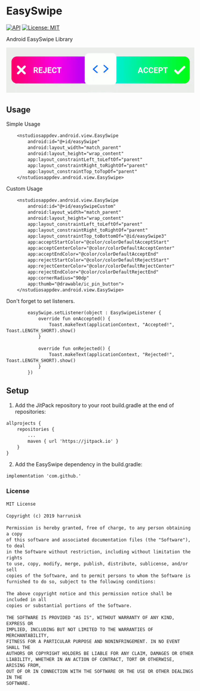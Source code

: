 # EasySwipe
[![API](https://img.shields.io/badge/API-21%2B-brightgreen.svg?style=flat)](https://android-arsenal.com/api?level=21)
[![License: MIT](https://img.shields.io/badge/License-MIT-silver.svg)](https://opensource.org/licenses/MIT)  
  
Android EasySwipe Library  
<p align="center">
<img src="https://github.com/harrunisk/EasySwipe/blob/master/art/EasySwipe.gif" >
</p>

## Usage
Simple Usage
```
    <nstudiosappdev.android.view.EasySwipe
        android:id="@+id/easySwipe"
        android:layout_width="match_parent"
        android:layout_height="wrap_content"
        app:layout_constraintLeft_toLeftOf="parent"
        app:layout_constraintRight_toRightOf="parent"
        app:layout_constraintTop_toTopOf="parent"
    </nstudiosappdev.android.view.EasySwipe>
```
Custom Usage
```
    <nstudiosappdev.android.view.EasySwipe
        android:id="@+id/easySwipeCustom"
        android:layout_width="match_parent"
        android:layout_height="wrap_content"
        app:layout_constraintLeft_toLeftOf="parent"
        app:layout_constraintRight_toRightOf="parent"
        app:layout_constraintTop_toBottomOf="@id/easySwipe3"
        app:acceptStartColor="@color/colorDefaultAcceptStart"
        app:acceptCenterColor="@color/colorDefaultAcceptCenter"
        app:acceptEndColor="@color/colorDefaultAcceptEnd"
        app:rejectStartColor="@color/colorDefaultRejectStart"
        app:rejectCenterColor="@color/colorDefaultRejectCenter"
        app:rejectEndColor="@color/colorDefaultRejectEnd"
        app:cornerRadius="90dp"
        app:thumb="@drawable/ic_pin_button">
    </nstudiosappdev.android.view.EasySwipe>
```
Don't forget to set listeners.
```
        easySwipe.setListener(object : EasySwipeListener {
            override fun onAccepted() {
                Toast.makeText(applicationContext, "Accepted!", Toast.LENGTH_SHORT).show()
            }

            override fun onRejected() {
                Toast.makeText(applicationContext, "Rejected!", Toast.LENGTH_SHORT).show()
            }
        })
```
## Setup
1. Add the JitPack repository to your root build.gradle at the end of repositories:
```
allprojects {
	repositories {
		...
		maven { url 'https://jitpack.io' }
	}
}
```
2. Add the EasySwipe dependency in the build.gradle:
```
implementation 'com.github.'
```
### License
```
MIT License

Copyright (c) 2019 harrunisk

Permission is hereby granted, free of charge, to any person obtaining a copy
of this software and associated documentation files (the "Software"), to deal
in the Software without restriction, including without limitation the rights
to use, copy, modify, merge, publish, distribute, sublicense, and/or sell
copies of the Software, and to permit persons to whom the Software is
furnished to do so, subject to the following conditions:

The above copyright notice and this permission notice shall be included in all
copies or substantial portions of the Software.

THE SOFTWARE IS PROVIDED "AS IS", WITHOUT WARRANTY OF ANY KIND, EXPRESS OR
IMPLIED, INCLUDING BUT NOT LIMITED TO THE WARRANTIES OF MERCHANTABILITY,
FITNESS FOR A PARTICULAR PURPOSE AND NONINFRINGEMENT. IN NO EVENT SHALL THE
AUTHORS OR COPYRIGHT HOLDERS BE LIABLE FOR ANY CLAIM, DAMAGES OR OTHER
LIABILITY, WHETHER IN AN ACTION OF CONTRACT, TORT OR OTHERWISE, ARISING FROM,
OUT OF OR IN CONNECTION WITH THE SOFTWARE OR THE USE OR OTHER DEALINGS IN THE
SOFTWARE.

```
